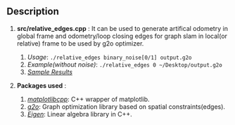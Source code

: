 ## Description ##

1. **src/relative_edges.cpp** : It can be used to generate artifical odometry in global frame and odometry/loop closing edges for graph slam in local(or relative) frame to be used by g2o optimizer. 
	1. *Usage*: `./relative_edges binary_noise[0/1] output.g2o`
	2. *Example(without noise)*: `./relative_edges 0 ~/Desktop/output.g2o`
	3. *[Sample Results](https://docs.google.com/document/d/184T_EzZ0WNf-sPdoBy972vT6ftdLsvyvUiQUbh6G6yE/edit)*

2. **Packages used** : 
	1. *[matplotlibcpp](https://github.com/lava/matplotlib-cpp)*: C++ wrapper of matplotlib.
	2. *[g2o](https://github.com/RainerKuemmerle/g2o)*: Graph optimization library based on spatial constraints(edges).
	3. *[Eigen](https://eigen.tuxfamily.org/dox/GettingStarted.html)*: Linear algebra library in C++.